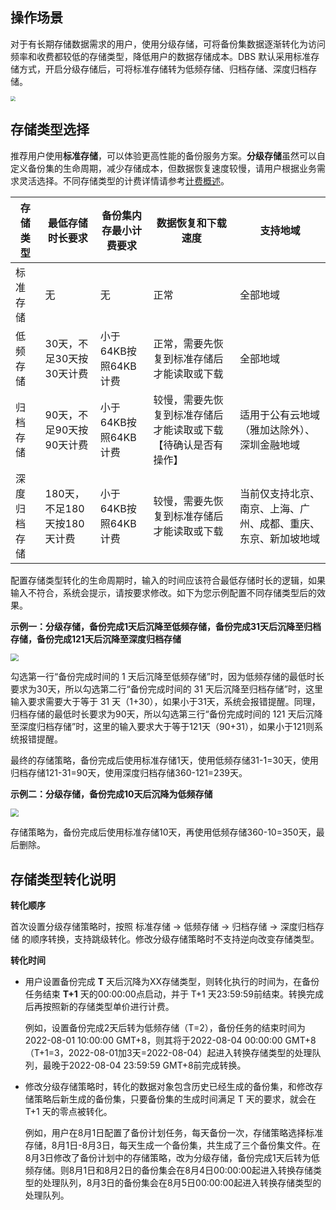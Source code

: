 ## 操作场景
对于有长期存储数据需求的用户，使用分级存储，可将备份集数据逐渐转化为访问频率和收费都较低的存储类型，降低用户的数据存储成本。DBS 默认采用标准存储方式，开启分级存储后，可将标准存储转为低频存储、归档存储、深度归档存储。

<img src="https://qcloudimg.tencent-cloud.cn/raw/7a328a69366328bc85ae8167b09cd1c1.png" style="zoom:50%;" />

## 存储类型选择

推荐用户使用**标准存储**，可以体验更高性能的备份服务方案。**分级存储**虽然可以自定义备份集的生命周期，减少存储成本，但数据恢复速度较慢，请用户根据业务需求灵活选择。不同存储类型的计费详情请参考[计费概述]()。

| 存储类型     | 最低存储时长要求            | 备份集内存最小计费要求 | 数据恢复和下载速度                                           | 支持地域                                                     |
| ------------ | --------------------------- | ---------------------- | ------------------------------------------------------------ | ------------------------------------------------------------ |
| 标准存储     | 无                          | 无                     | 正常                                                         | 全部地域                                                     |
| 低频存储     | 30天，不足30天按30天计费    | 小于64KB按照64KB计费   | 正常，需要先恢复到标准存储后才能读取或下载                   | 全部地域                                                     |
| 归档存储     | 90天，不足90天按90天计费    | 小于64KB按照64KB计费   | 较慢，需要先恢复到标准存储后才能读取或下载【待确认是否有操作】 | 适用于公有云地域（雅加达除外）、深圳金融地域                 |
| 深度归档存储 | 180天，不足180天按180天计费 | 小于64KB按照64KB计费   | 较慢，需要先恢复到标准存储后才能读取或下载                   | 当前仅支持北京、南京、上海、广州、成都、重庆、东京、新加坡地域 |

配置存储类型转化的生命周期时，输入的时间应该符合最低存储时长的逻辑，如果输入不符合，系统会提示，请按要求修改。如下为您示例配置不同存储类型后的效果。

**示例一：分级存储，备份完成1天后沉降至低频存储，备份完成31天后沉降至归档存储，备份完成121天后沉降至深度归档存储**

<img src="https://qcloudimg.tencent-cloud.cn/raw/ce17c9e3d365adbe65e2c3fd4c09208d.png" style="zoom:80%;" />

勾选第一行“备份完成时间的 1 天后沉降至低频存储”时，因为低频存储的最低时长要求为30天，所以勾选第二行“备份完成时间的 31 天后沉降至归档存储”时，这里输入要求需要大于等于 31 天（1+30），如果小于31天，系统会报错提醒。同理，归档存储的最低时长要求为90天，所以勾选第三行“备份完成时间的 121 天后沉降至深度归档存储”时，这里的输入要求大于等于121天（90+31），如果小于121则系统报错提醒。

最终的存储策略，备份完成后使用标准存储1天，使用低频存储31-1=30天，使用归档存储121-31=90天，使用深度归档存储360-121=239天。

**示例二：分级存储，备份完成10天后沉降为低频存储**

<img src="https://qcloudimg.tencent-cloud.cn/raw/7d13e6f4fd4f61ee4590b9b354267cfb.png" style="zoom:80%;" />

存储策略为，备份完成后使用标准存储10天，再使用低频存储360-10=350天，最后删除。

## 存储类型转化说明

**转化顺序**

首次设置分级存储策略时，按照 标准存储 -> 低频存储 -> 归档存储 -> 深度归档存储 的顺序转换，支持跳级转化。修改分级存储策略时不支持逆向改变存储类型。

**转化时间**

- 用户设置备份完成 **T** 天后沉降为XX存储类型，则转化执行的时间为，在备份任务结束 **T+1** 天的00:00:00点启动，并于 T+1 天23:59:59前结束。转换完成后再按照新的存储类型单价进行计费。

  例如，设置备份完成2天后转为低频存储（T=2），备份任务的结束时间为2022-08-01 10:00:00  GMT+8，则其将于2022-08-04 00:00:00 GMT+8（T+1=3，2022-08-01加3天=2022-08-04）起进入转换存储类型的处理队列，最晚于2022-08-04 23:59:59 GMT+8前完成转换。

- 修改分级存储策略时，转化的数据对象包含历史已经生成的备份集，和修改存储策略后新生成的备份集，只要备份集的生成时间满足 T 天的要求，就会在 T+1 天的零点被转化。

  例如，用户在8月1日配置了备份计划任务，每天备份一次，存储策略选择标准存储，8月1日-8月3日，每天生成一个备份集，共生成了三个备份集文件。在8月3日修改了备份计划中的存储策略，改为分级存储，备份完成1天后转为低频存储。则8月1日和8月2日的备份集会在8月4日00:00:00起进入转换存储类型的处理队列，8月3日的备份集会在8月5日00:00:00起进入转换存储类型的处理队列。
